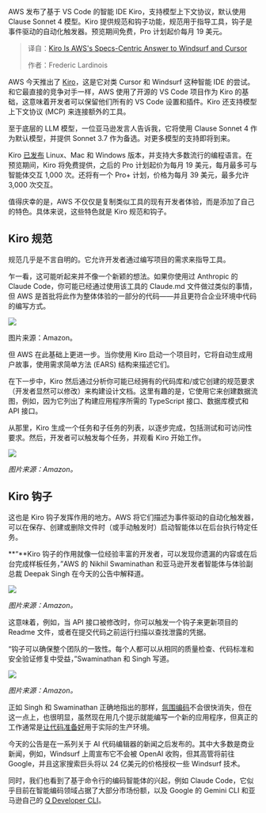
<!--
title: Kiro：AWS的规格驱动型方案，挑战Windsurf和Cursor
cover: https://cdn.thenewstack.io/media/2025/07/0c845440-img_0489-scaled.jpg
summary: AWS 发布了基于 VS Code 的智能 IDE Kiro，支持模型上下文协议，默认使用 Clause Sonnet 4 模型。Kiro 提供规范和钩子功能，规范用于指导工具，钩子是事件驱动的自动化触发器。预览期间免费，Pro 计划起价每月 19 美元。
-->

AWS 发布了基于 VS Code 的智能 IDE Kiro，支持模型上下文协议，默认使用 Clause Sonnet 4 模型。Kiro 提供规范和钩子功能，规范用于指导工具，钩子是事件驱动的自动化触发器。预览期间免费，Pro 计划起价每月 19 美元。

> 译自：[Kiro Is AWS's Specs-Centric Answer to Windsurf and Cursor](https://thenewstack.io/kiro-is-awss-specs-centric-answer-to-windsurf-and-cursor/)
> 
> 作者：Frederic Lardinois

AWS 今天推出了 [Kiro](https://kiro.dev)，这是它对类 Cursor 和 Windsurf 这种智能 IDE 的尝试。和它最直接的竞争对手一样，AWS 使用了开源的 VS Code 项目作为 Kiro 的基础，这意味着开发者可以保留他们所有的 VS Code 设置和插件。Kiro 还支持模型上下文协议 (MCP) 来连接额外的工具。

至于底层的 LLM 模型，一位亚马逊发言人告诉我，它将使用 Clause Sonnet 4 作为默认模型，并提供 Sonnet 3.7 作为备选。对更多模型的支持即将到来。

Kiro [已发布](https://kiro.dev/blog/introducing-kiro/) Linux、Mac 和 Windows 版本，并支持大多数流行的编程语言。在预览期间，Kiro 将免费提供，之后的 Pro 计划起价为每月 19 美元，每月最多可与智能体交互 1,000 次。还将有一个 Pro+ 计划，价格为每月 39 美元，最多允许 3,000 次交互。

值得庆幸的是，AWS 不仅仅是复制类似工具的现有开发者体验，而是添加了自己的特色。具体来说，这些特色就是 Kiro 规范和钩子。

## Kiro 规范

规范几乎是不言自明的。它允许开发者通过编写项目的需求来指导工具。

乍一看，这可能听起来并不像一个新颖的想法。如果你使用过 Anthropic 的 Claude Code，你可能已经通过使用该工具的 Claude.md 文件做过类似的事情，但 AWS 是首批将此作为整体体验的一部分的代码——并且更符合企业环境中代码的编写方式。

[![](https://cdn.thenewstack.io/media/2025/07/2c687f79-kiro-specs-3.png)](https://cdn.thenewstack.io/media/2025/07/2c687f79-kiro-specs-3.png)

图片来源：Amazon。

但 AWS 在此基础上更进一步。当你使用 Kiro 启动一个项目时，它将自动生成用户故事，使用需求简单方法 (EARS) 结构来描述它们。

在下一步中，Kiro 然后通过分析你可能已经拥有的代码库和/或它创建的规范要求（开发者显然可以修改）来构建设计文档。这里有趣的是，它使用它来创建数据流图，例如，因为它列出了构建应用程序所需的 TypeScript 接口、数据库模式和 API 接口。

从那里，Kiro 生成一个任务和子任务的列表，以逐步完成，包括测试和可访问性要求。然后，开发者可以触发每个任务，并观看 Kiro 开始工作。

[![](https://cdn.thenewstack.io/media/2025/07/9fea1913-kiro-specs-1.png)](https://cdn.thenewstack.io/media/2025/07/9fea1913-kiro-specs-1.png)

*图片来源：Amazon。*

## Kiro 钩子

这也是 Kiro 钩子发挥作用的地方。AWS 将它们描述为事件驱动的自动化触发器，可以在保存、创建或删除文件时（或手动触发时）启动智能体以在后台执行特定任务。

**“**Kiro 钩子的作用就像一位经验丰富的开发者，可以发现你遗漏的内容或在后台完成样板任务，”AWS 的 Nikhil Swaminathan 和亚马逊开发者智能体与体验副总裁 Deepak Singh 在今天的公告中解释道。

[![](https://cdn.thenewstack.io/media/2025/07/b9b73ac3-kiro-agent-hooks-1.png)](https://cdn.thenewstack.io/media/2025/07/b9b73ac3-kiro-agent-hooks-1.png)

*图片来源：Amazon。*

这意味着，例如，当 API 接口被修改时，你可以触发一个钩子来更新项目的 Readme 文件，或者在提交代码之前运行扫描以查找泄露的凭据。

“钩子可以确保整个团队的一致性。每个人都可以从相同的质量检查、代码标准和安全验证修复中受益，”Swaminathan 和 Singh 写道。

[![](https://cdn.thenewstack.io/media/2025/07/9fbdc436-kiro-agent-hooks-2.png)](https://cdn.thenewstack.io/media/2025/07/9fbdc436-kiro-agent-hooks-2.png)

*图片来源：Amazon。*

正如 Singh 和 Swaminathan 正确地指出的那样，[氛围编码](https://thenewstack.io/from-vibe-coding-to-vibe-engineering-its-time-to-stop-riffing-with-ai/)不会很快消失，但在这一点上，也很明显，虽然现在用几个提示就能编写一个新的应用程序，但真正的工作通常是[让代码准备好](https://thenewstack.io/after-vibe-coding-comes-vibe-testing-almost/)用于实际的生产环境。

今天的公告是在一系列关于 AI 代码编辑器的新闻之后发布的。其中大多数是商业新闻，例如，Windsurf 上周宣布它不会被 OpenAI 收购，但其高管将前往 Google，并且这家搜索巨头将以 24 亿美元的价格授权一些 Windsurf 技术。

同时，我们也看到了基于命令行的编码智能体的兴起，例如 Claude Code，它似乎目前在智能编码领域占据了大部分市场份额，以及 Google 的 Gemini CLI 和亚马逊自己的 [Q Developer CLI](https://thenewstack.io/code-in-your-native-tongue-amazon-q-developer-goes-global/)。